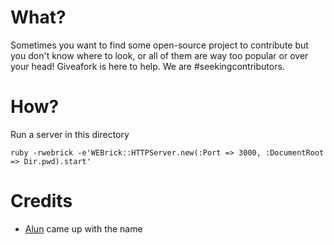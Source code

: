 # What?

Sometimes you want to find some open-source project to contribute but you don't know where to look, or all of them are way too popular or over your head! Giveafork is here to help. We are #seekingcontributors.

# How?

Run a server in this directory

```
ruby -rwebrick -e'WEBrick::HTTPServer.new(:Port => 3000, :DocumentRoot => Dir.pwd).start'
```

# Credits

* [Alun](http://github.com/4lun) came up with the name